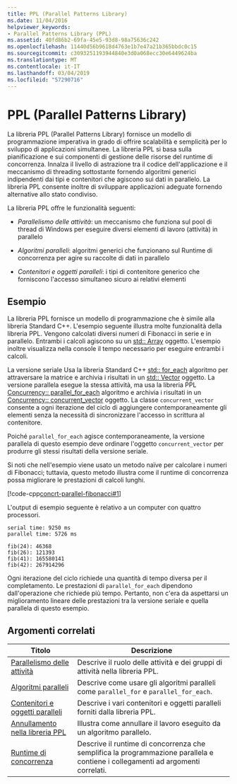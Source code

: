 ```yaml
---
title: PPL (Parallel Patterns Library)
ms.date: 11/04/2016
helpviewer_keywords:
- Parallel Patterns Library (PPL)
ms.assetid: 40fd86b2-69fa-45e5-93d8-98a75636c242
ms.openlocfilehash: 11440d56b9618d4763e1b7e47a21b365bbdc0c15
ms.sourcegitcommit: c3093251193944840e3d0a068ecc30e6449624ba
ms.translationtype: MT
ms.contentlocale: it-IT
ms.lasthandoff: 03/04/2019
ms.locfileid: "57290716"
---
```

# <a name="parallel-patterns-library-ppl"></a>PPL (Parallel Patterns Library)

La libreria PPL (Parallel Patterns Library) fornisce un modello di programmazione imperativa in grado di offrire scalabilità e semplicità per lo sviluppo di applicazioni simultanee. La libreria PPL si basa sulla pianificazione e sui componenti di gestione delle risorse del runtime di concorrenza. Innalza il livello di astrazione tra il codice dell'applicazione e il meccanismo di threading sottostante fornendo algoritmi generici indipendenti dai tipi e contenitori che agiscono sui dati in parallelo. La libreria PPL consente inoltre di sviluppare applicazioni adeguate fornendo alternative allo stato condiviso.

La libreria PPL offre le funzionalità seguenti:

- *Parallelismo delle attività*: un meccanismo che funziona sul pool di thread di Windows per eseguire diversi elementi di lavoro (attività) in parallelo

- *Algoritmi paralleli*: algoritmi generici che funzionano sul Runtime di concorrenza per agire su raccolte di dati in parallelo

- *Contenitori e oggetti paralleli*: i tipi di contenitore generico che forniscono l'accesso simultaneo sicuro ai relativi elementi

## <a name="example"></a>Esempio

La libreria PPL fornisce un modello di programmazione che è simile alla libreria Standard C++. L'esempio seguente illustra molte funzionalità della libreria PPL. Vengono calcolati diversi numeri di Fibonacci in serie e in parallelo. Entrambi i calcoli agiscono su un [std:: Array](../../standard-library/array-class-stl.md) oggetto. L'esempio inoltre visualizza nella console il tempo necessario per eseguire entrambi i calcoli.

La versione seriale Usa la libreria Standard C++ [std:: for_each](../../standard-library/algorithm-functions.md#for_each) algoritmo per attraversare la matrice e archivia i risultati in un [std:: Vector](../../standard-library/vector-class.md) oggetto. La versione parallela esegue la stessa attività, ma usa la libreria PPL [Concurrency:: parallel_for_each](reference/concurrency-namespace-functions.md#parallel_for_each) algoritmo e archivia i risultati in un [Concurrency:: concurrent_vector](../../parallel/concrt/reference/concurrent-vector-class.md) oggetto. La classe `concurrent_vector` consente a ogni iterazione del ciclo di aggiungere contemporaneamente gli elementi senza la necessità di sincronizzare l'accesso in scrittura al contenitore.

Poiché `parallel_for_each` agisce contemporaneamente, la versione parallela di questo esempio deve ordinare l'oggetto `concurrent_vector` per produrre gli stessi risultati della versione seriale.

Si noti che nell'esempio viene usato un metodo naïve per calcolare i numeri di Fibonacci; tuttavia, questo metodo illustra come il runtime di concorrenza possa migliorare le prestazioni di calcoli lunghi.

[!code-cpp[concrt-parallel-fibonacci#1](../../parallel/concrt/codesnippet/cpp/parallel-patterns-library-ppl_1.cpp)]

L'output di esempio seguente è relativo a un computer con quattro processori.

```Output
serial time: 9250 ms
parallel time: 5726 ms

fib(24): 46368
fib(26): 121393
fib(41): 165580141
fib(42): 267914296
```

Ogni iterazione del ciclo richiede una quantità di tempo diversa per il completamento. Le prestazioni di `parallel_for_each` dipendono dall'operazione che richiede più tempo. Pertanto, non c'era da aspettarsi un miglioramento lineare delle prestazioni tra la versione seriale e quella parallela di questo esempio.

## <a name="related-topics"></a>Argomenti correlati

|Titolo|Descrizione|
|-----------|-----------------|
|[Parallelismo delle attività](../../parallel/concrt/task-parallelism-concurrency-runtime.md)|Descrive il ruolo delle attività e dei gruppi di attività nella libreria PPL.|
|[Algoritmi paralleli](../../parallel/concrt/parallel-algorithms.md)|Descrive come usare gli algoritmi paralleli come `parallel_for` e `parallel_for_each`.|
|[Contenitori e oggetti paralleli](../../parallel/concrt/parallel-containers-and-objects.md)|Descrive i vari contenitori e oggetti paralleli forniti dalla libreria PPL.|
|[Annullamento nella libreria PPL](cancellation-in-the-ppl.md)|Illustra come annullare il lavoro eseguito da un algoritmo parallelo.|
|[Runtime di concorrenza](../../parallel/concrt/concurrency-runtime.md)|Descrive il runtime di concorrenza che semplifica la programmazione parallela e contiene i collegamenti ad argomenti correlati.|
